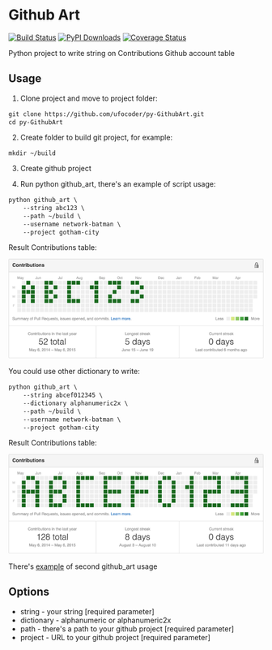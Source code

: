 Github Art
==========

[![Build Status](https://travis-ci.org/ufocoder/py-GithubArt.svg)](https://travis-ci.org/ufocoder/py-GithubArt)
[![PyPI Downloads](https://img.shields.io/pypi/dm/github_art.svg)](https://pypi.python.org/pypi?name=github_art)
[![Coverage Status](https://coveralls.io/repos/ufocoder/py-GithubArt/badge.svg?branch=master)](https://coveralls.io/r/ufocoder/py-GithubArt?branch=master)

Python project to write string on Contributions Github account table

Usage
-----


1. Clone project and move to project folder:

```
git clone https://github.com/ufocoder/py-GithubArt.git
cd py-GithubArt
```

2. Create folder to build git project, for example:
```
mkdir ~/build
```

3. Create github project

4. Run python github_art, there's an example of script usage:

```
python github_art \
    --string abc123 \
    --path ~/build \
    --username network-batman \
    --project gotham-city
```

Result Contributions table:

![Github Contributions](docs/abc123x1.png)

You could use other dictionary to write:

```
python github_art \
    --string abcef012345 \
    --dictionary alphanumeric2x \
    --path ~/build \
    --username network-batman \
    --project gotham-city
```

Result Contributions table:

![Github Contributions](docs/abcef012345x2.png)

There's [example](https://github.com/network-batman) of second github_art usage


Options
-------
* string - your string [required parameter]
* dictionary - alphanumeric or alphanumeric2x
* path - there's a path to your github project [required parameter]
* project - URL to your github project [required parameter]
